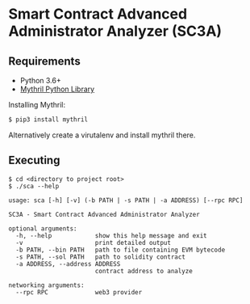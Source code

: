 # Smart Contract Advanced Administrator Analyzer (SC3A)

## Requirements

- Python 3.6+
- [Mythril Python Library](https://github.com/ConsenSys/mythril)

Installing Mythril:

```bash
$ pip3 install mythril
```

Alternatively create a virutalenv and install mythril there.

## Executing

```
$ cd <directory to project root>
$ ./sca --help

usage: sca [-h] [-v] (-b PATH | -s PATH | -a ADDRESS) [--rpc RPC]

SC3A - Smart Contract Advanced Administrator Analyzer

optional arguments:
  -h, --help            show this help message and exit
  -v                    print detailed output
  -b PATH, --bin PATH   path to file containing EVM bytecode
  -s PATH, --sol PATH   path to solidity contract
  -a ADDRESS, --address ADDRESS
                        contract address to analyze

networking arguments:
  --rpc RPC             web3 provider
```
